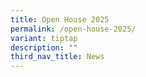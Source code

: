 ```yaml
---
title: Open House 2025
permalink: /open-house-2025/
variant: tiptap
description: ""
third_nav_title: News
---
```

